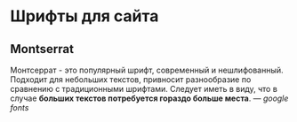 # Шрифты для сайта

## Montserrat

Монтсеррат - это популярный шрифт, современный и нешлифованный. Подходит 
для небольших текстов, привносит разнообразие по сравнению с традиционными шрифтами.
Следует иметь в виду, что в случае **больших текстов потребуется гораздо больше места**.
— *google fonts*
